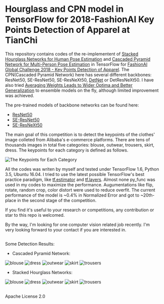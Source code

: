 # Hourglass and CPN model in TensorFlow for 2018-FashionAI Key Points Detection of Apparel at TianChi

This repository contains codes of the re-implementent of [Stacked Hourglass Networks for Human Pose Estimation](https://arxiv.org/abs/1603.06937) and [Cascaded Pyramid Network for Multi-Person Pose Estimation](https://arxiv.org/abs/1711.07319) in TensorFlow for [FashionAI Global Challenge 2018 - Key Points Detection of Apparel](https://tianchi.aliyun.com/competition/introduction.htm?spm=5176.11409106.5678.1.95b62e48Im9JVH&raceId=231648). The CPN(Cascaded Pyramid Network) here has several different backbones: ResNet50, SE-ResNet50, SE-ResNeXt50, [DetNet](https://arxiv.org/abs/1804.06215) or DetResNeXt50. I have also tried [Averaging Weights Leads to Wider Optima and Better Generalization](https://arxiv.org/abs/1803.05407) to ensemble models on the fly, although limited improvement was achieved.

The pre-trained models of backbone networks can be found here:

- [ResNet50](https://github.com/tensorflow/models/tree/master/official/resnet)
- [SE-ResNet50](https://github.com/HiKapok/TF_Se_ResNe_t)
- [SE-ResNeXt50](https://github.com/HiKapok/TF_Se_ResNe_t)

The main goal of this competition is to detect the keypoints of the clothes' image colleted from Alibaba's e-commerce platforms. There are tens of thousands images in total five categories: blouse, outwear, trousers, skirt, dress. The keypoints for each category is defined as follows.

![](demos/outline.jpg "The Keypoints for Each Category")

All the codes was writen by myself and tested under TensorFlow 1.6, Python 3.5, Ubuntu 16.04. I tried to use the latest possible TensorFlow's best practice paradigm, like [tf.estimator](https://www.tensorflow.org/api_docs/python/tf/estimator) and [tf.layers](https://www.tensorflow.org/api_docs/python/tf/layers). Almost none py_func was used in my codes to maximize the performance. Augumentations like flip, rotate, random crop, color distort were used to reduce overfit. The current performance of the model is ~0.4% in Normalized Error and got to ~20th-place in the second stage of the competition. 
   
If you find it's useful to your research or competitions, any contribution or star to this repo is welcomed.

By the way, I'm looking for one computer vision related job recently. I'm very looking forward to your contact if you are interested in.

## ##
Some Detection Results:

- Cascaded Pyramid Network:
  
![](demos/cpn/blouse.jpg "blouse")
![](demos/cpn/dress.jpg "dress")
![](demos/cpn/outwear.jpg "outwear")
![](demos/cpn/skirt.jpg "skirt")
![](demos/cpn/trousers.jpg "trousers")

- Stacked Hourglass Networks:

![](demos/hg/blouse.jpg "blouse")
![](demos/hg/dress.jpg "dress")
![](demos/hg/outwear.jpg "outwear")
![](demos/hg/skirt.jpg "skirt")
![](demos/hg/trousers.jpg "trousers")

## ##
Apache License 2.0